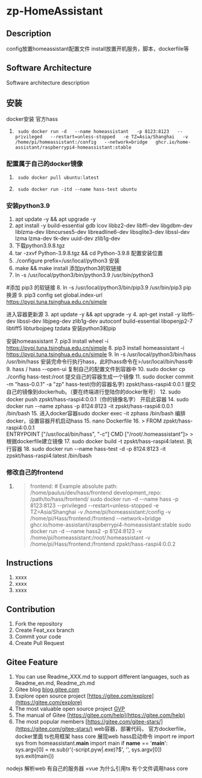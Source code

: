 # zp-HomeAssistant

## Description
config放置homeassistant配置文件
install放置开机服务，脚本，dockerfile等
## Software Architecture
Software architecture description

## 安装

docker安装 官方hass 
1.		sudo docker run -d   --name homeassistant   -p 8123:8123   --privileged   --restart=unless-stopped   -e TZ=Asia/Shanghai   -v /home/pi/homeassistant:/config   --network=bridge   ghcr.io/home-assistant/raspberrypi4-homeassistant:stable

### 配置属于自己的docker镜像
1.		sudo docker pull ubuntu:latest
2.		sudo docker run -itd --name hass-test ubuntu
### 安装python3.9
1.	apt update -y && apt upgrade -y
2.	apt install -y build-essential gdb lcov libbz2-dev libffi-dev libgdbm-dev liblzma-dev libncurses5-dev libreadline6-dev libsqlite3-dev libssl-dev lzma lzma-dev tk-dev uuid-dev zlib1g-dev
3.	下载python3.9.8.tgz
4.	tar -zxvf Python-3.9.8.tgz && cd Python-3.9.8
配置安装位置
5.	./configure prefix=/usr/local/python3
安装
6.	make && make install
添加python3的软链接 
7.	ln -s /usr/local/python3/bin/python3.9 /usr/bin/python3 

#添加 pip3 的软链接 
8.	ln -s /usr/local/python3/bin/pip3.9 /usr/bin/pip3
pip换源
9.	pip3 config set global.index-url https://pypi.tuna.tsinghua.edu.cn/simple

进入容器更新源
3.		apt update -y && apt upgrade -y
4.		apt-get install -y  libffi-dev libssl-dev libjpeg-dev zlib1g-dev autoconf build-essential libopenjp2-7 libtiff5 libturbojpeg tzdata
安装python3和pip
<!-- 5.		apt-get install python3.9 -y
6.		apt-get install python3.9-pip -y -->
安装homeassistant
7.		pip3 install wheel -i https://pypi.tuna.tsinghua.edu.cn/simple
8.		pip3 install homeassistant -i https://pypi.tuna.tsinghua.edu.cn/simple
9.		ln -s /usr/local/python3/bin/hass /usr/bin/hass
安装完命令行执行hass，此时hass命令在>/usr/local/bin/hass中
9.		hass / hass --open-ui
复制自己的配置文件到容器中
10.		sudo docker cp ./config hass-test:/root
提交自己的容器生成一个镜像
11.		sudo docker commit -m "hass-0.0.1" -a "zp" hass-test(你的容器名字) zpskt/hass-raspi4:0.0.1
提交自己的镜像到dockerhub。（要在终端进行登陆你的docker账号）
12.		sudo docker push zpskt/hass-raspi4:0.0.1（你的镜像名字）
开启此容器
14.		sudo docker run --name zphass -p 8124:8123 -it zpskt/hass-raspi4:0.0.1 /bin/bash
15.		进入docker容器sudo docker exec -it zphass /bin/bash
编排docker，设置容器开机启动hass 
15.		nano Dockerfile
16.	>  FROM zpskt/hass-raspi4:0.0.1  
	   ENTRYPOINT ["/usr/local/bin/hass", "-c"]
	   CMD ["/root/.homeassistant"]>
	   > 
根据dockerfile建立镜像
17.		sudo docker build -t zpskt/hass-raspi4:latest.
执行容器
18.		sudo docker run --name hass-test -d -p 8124:8123 -it zpskt/hass-raspi4:latest /bin/bash
### 修改自己的frontend 
1.	>frontend:
		# Example absolute path: /home/paulus/dev/hass/frontend
		development_repo: /path/to/hass/frontend/
sudo docker run -d   --name hass   -p 8123:8123   --privileged   --restart=unless-stopped   -e TZ=Asia/Shanghai   -v /home/pi/homeassistant:/config   -v /home/pi/Hass/frontend:/frontend --network=bridge   ghcr.io/home-assistant/raspberrypi4-homeassistant:stable
sudo docker run -d   --name hass2   -p 8124:8123  -v /home/pi/homeassistant:/root/.homeassistant   -v /home/pi/Hass/frontend:/frontend   zpskt/hass-raspi4:0.0.2

## Instructions

1.  xxxx
2.  xxxx
3.  xxxx

## Contribution

1.  Fork the repository
2.  Create Feat_xxx branch
3.  Commit your code
4.  Create Pull Request


## Gitee Feature

1.  You can use Readme\_XXX.md to support different languages, such as Readme\_en.md, Readme\_zh.md
2.  Gitee blog [blog.gitee.com](https://blog.gitee.com)
3.  Explore open source project [https://gitee.com/explore](https://gitee.com/explore)
4.  The most valuable open source project [GVP](https://gitee.com/gvp)
5.  The manual of Gitee [https://gitee.com/help](https://gitee.com/help)
6.  The most popular members  [https://gitee.com/gitee-stars/](https://gitee.com/gitee-stars/)
web容器，部署代码， 官方dockerfile，docker里面    ts也用框架 
hass core   展现web
hass启动命令
	import re
	import sys
	from homeassistant.__main__ import main
	if __name__ == '__main__':
		sys.argv[0] = re.sub(r'(-script\.pyw|\.exe)?$', '', sys.argv[0])
		sys.exit(main())

nodejs 解析web 有自己的服务器 =vue
为什么引用ts
有个文件调用hass core

